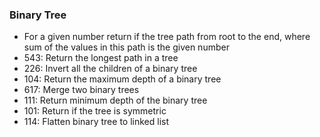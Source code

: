 ### Binary Tree

* For a given number return if the tree path from root to the end, where sum of the values in this path is the given number
* 543: Return the longest path in a tree
* 226: Invert all the children of a binary tree
* 104: Return the maximum depth of a binary tree
* 617: Merge two binary trees
* 111: Return minimum depth of the binary tree
* 101: Return if the tree is symmetric
* 114: Flatten binary tree to linked list

